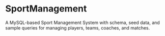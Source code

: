 # SportManagement
A MySQL-based Sport Management System with schema, seed data, and sample queries for managing players, teams, coaches, and matches.
